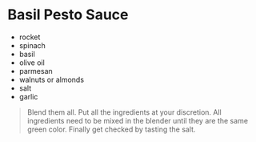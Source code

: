# Basil Pesto Sauce
- rocket
- spinach
- basil
- olive oil
- parmesan
- walnuts or almonds
- salt
- garlic

>Blend them all.
Put all the ingredients at your discretion.
All ingredients need to be mixed in the blender until they are the same green color.
Finally get checked by tasting the salt.
